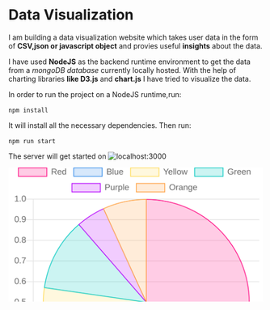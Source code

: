 # Data Visualization

I am building a data visualization website which takes user data in the form of **CSV,json or javascript object** and provies useful **insights** about the data.

I have used **NodeJS** as the backend runtime environment to get the data from a *mongoDB database* currently locally hosted. With the help of charting libraries **like D3.js** and **chart.js** I have tried to visualize the data.


In order to run the project on a NodeJS runtime,run:

```
npm install
```

It will install all the necessary dependencies. Then run:
```
npm run start
```

The server will get started on ![localhost:3000](http://localhost:3000)

![alt text](images/image.png)
